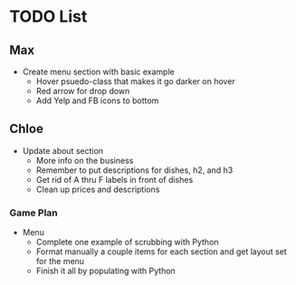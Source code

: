 # TODO List

## Max
* Create menu section with basic example 
    * Hover psuedo-class that makes it go darker on hover
    * Red arrow for drop down
    * Add Yelp and FB icons to bottom

## Chloe
* Update about section
    * More info on the business
    * Remember to put descriptions for dishes, h2, and h3
    * Get rid of A thru F labels in front of dishes
    * Clean up prices and descriptions

### Game Plan
* Menu
    * Complete one example of scrubbing with Python
    * Format manually a couple items for each section and get layout set for the menu
    * Finish it all by populating with Python
